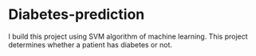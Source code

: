 # Diabetes-prediction
I build this project using SVM algorithm of machine learning. This project determines whether a patient has diabetes or not.
